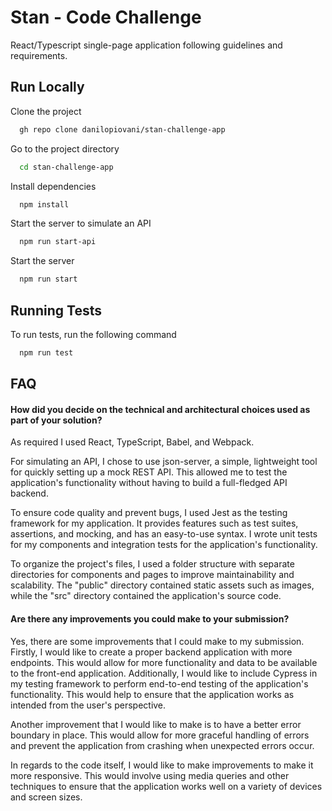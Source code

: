 
# Stan - Code Challenge

React/Typescript single-page application following guidelines and requirements.




## Run Locally

Clone the project

```bash
  gh repo clone danilopiovani/stan-challenge-app
```

Go to the project directory

```bash
  cd stan-challenge-app
```

Install dependencies

```bash
  npm install
```

Start the server to simulate an API

```bash
  npm run start-api
```

Start the server 

```bash
  npm run start
```


## Running Tests

To run tests, run the following command

```bash
  npm run test
```


## FAQ

#### How did you decide on the technical and architectural choices used as part of your solution?

As required I used React, TypeScript, Babel, and Webpack. 

For simulating an API, I chose to use json-server, a simple, lightweight tool for quickly setting up a mock REST API. This allowed me to test the application's functionality without having to build a full-fledged API backend.

To ensure code quality and prevent bugs, I used Jest as the testing framework for my application. It provides features such as test suites, assertions, and mocking, and has an easy-to-use syntax. I wrote unit tests for my components and integration tests for the application's functionality.

To organize the project's files, I used a folder structure with separate directories for components and pages to improve maintainability and scalability. The "public" directory contained static assets such as images, while the "src" directory contained the application's source code.

#### Are there any improvements you could make to your submission?

Yes, there are some improvements that I could make to my submission. Firstly, I would like to create a proper backend application with more endpoints. This would allow for more functionality and data to be available to the front-end application. Additionally, I would like to include Cypress in my testing framework to perform end-to-end testing of the application's functionality. This would help to ensure that the application works as intended from the user's perspective.

Another improvement that I would like to make is to have a better error boundary in place. This would allow for more graceful handling of errors and prevent the application from crashing when unexpected errors occur.

In regards to the code itself, I would like to make improvements to make it more responsive. This would involve using media queries and other techniques to ensure that the application works well on a variety of devices and screen sizes.

